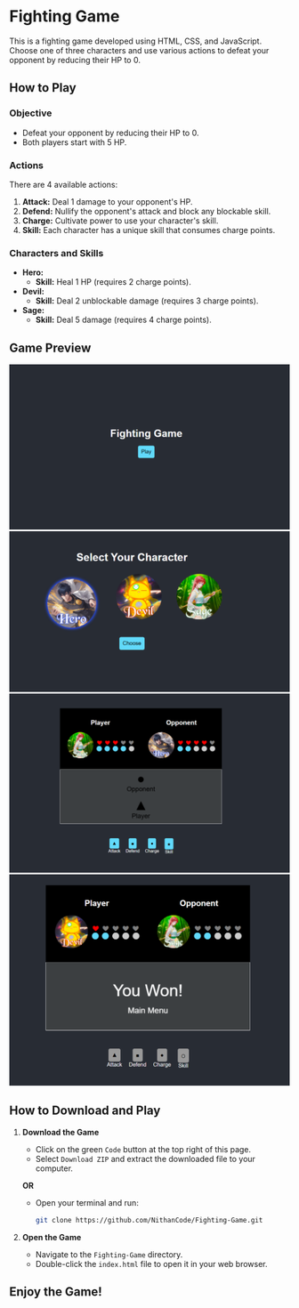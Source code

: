 # Fighting Game

This is a fighting game developed using HTML, CSS, and JavaScript. Choose one of three characters and use various actions to defeat your opponent by reducing their HP to 0.

## How to Play

### Objective
- Defeat your opponent by reducing their HP to 0.
- Both players start with 5 HP.

### Actions
There are 4 available actions:
1. **Attack:** Deal 1 damage to your opponent's HP.
2. **Defend:** Nullify the opponent's attack and block any blockable skill.
3. **Charge:** Cultivate power to use your character's skill.
4. **Skill:** Each character has a unique skill that consumes charge points.

### Characters and Skills
- **Hero:**
  - **Skill:** Heal 1 HP (requires 2 charge points).
- **Devil:**
  - **Skill:** Deal 2 unblockable damage (requires 3 charge points).
- **Sage:**
  - **Skill:** Deal 5 damage (requires 4 charge points).

## Game Preview

![Fighting Game Screenshot 1](https://github.com/NithanCode/Fighting-Game/blob/main/Fighting%20Game%20Ex1.png)
![Fighting Game Screenshot 2](https://github.com/NithanCode/Fighting-Game/blob/main/Fighting%20Game%20Ex.2.png)
![Fighting Game Screenshot 3](https://github.com/NithanCode/Fighting-Game/blob/main/Fighting%20Game%20Ex.3.png)
![Fighting Game Screenshot 4](https://github.com/NithanCode/Fighting-Game/blob/main/Fighting%20Game%20Ex.4.png)

## How to Download and Play

1. **Download the Game**
   - Click on the green `Code` button at the top right of this page.
   - Select `Download ZIP` and extract the downloaded file to your computer.

   **OR**

   - Open your terminal and run:
     ```bash
     git clone https://github.com/NithanCode/Fighting-Game.git
     ```

2. **Open the Game**
   - Navigate to the `Fighting-Game` directory.
   - Double-click the `index.html` file to open it in your web browser.

## Enjoy the Game!

